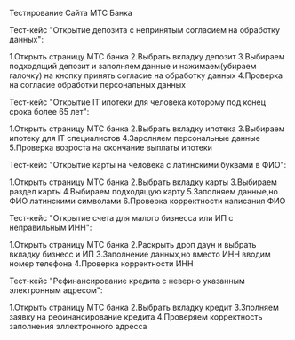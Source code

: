 Тестирование Сайта МТС Банка


Тест-кейс "Открытие депозита с непринятым согласием на обработку данных":

1.Открыть страницу МТС банка
2.Выбрать вкладку депозит
3.Выбираем подходящий депозит и заполняем данные и нажимаем(убираем галочку) на кнопку принять согласие на обработку данных
4.Проверка на согласие обработки персональных данных


Тест-кейс "Открытие IT ипотеки для человека которому под конец срока более 65 лет":

1.Открыть страницу МТС банка
2.Выбрать вкладку ипотека
3.Выбираем ипотеку для IT специалистов
4.Заролняем персональные данные
5.Проверка возроста на окончание выплаты ипотеки


Тест-кейс "Открытие карты на человека с латинскими буквами в ФИО":

1.Открыть страницу МТС банка
2.Выбрать вкладку карты
3.Выбираем раздел карты
4.Выбираем подходящую карту
5.Заполняем данные,но ФИО латинскими символами
6.Проверка корректности написания ФИО


Тест-кейс "Открытие счета для малого бизнесса или ИП с неправильным ИНН":

1.Открыть страницу МТС банка
2.Раскрыть дроп даун и выбрать вкладку бизнесс и ИП
3.Заполнение данных,но вместо ИНН вводим номер телефона
4.Проверка корректности ИНН



Тест-кейс "Рефинансирование кредита с неверно указанным электронным адресом":

1.Открыть страницу МТС банка
2.Выбрать вкладку кредит
3.Зполняем заявку на рефинансирование кредита
4.Проверяем корректность заполнения эллектронного адресса








